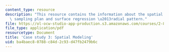 ```yaml
---
content_type: resource
description: "This resource contains the information about the spatial trends, radial\
  \ sampling plan and surface regression \u2013radial pattern."
file: https://ol-ocw-studio-app-production.s3.amazonaws.com/courses/2-830j-control-of-manufacturing-processes-sma-6303-spring-2008/ba4baec80788c84d2c93d47fb2479b6c_lecture21.pdf
file_type: application/pdf
resourcetype: Document
title: 'Case study 3: Spatial Modeling'
uid: ba4baec8-0788-c84d-2c93-d47fb2479b6c
---
```

